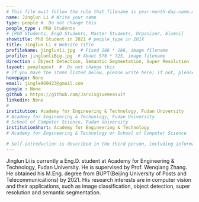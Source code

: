 ```yaml
---
# This file must follow the rule that filename is year-month-day-name.md .
name: Jinglun Li # Write your name
type: people #  Do not change this
people_type : PhD Students
# [PhD Students, EngD Students, Master Students, Organizer, Alumni]
showtitle: PhD Student in 2021 # people_type in 201X
title: Jinglun Li # Website Title
profileName: jinglunli.jpg  # Fixed 186 * 186, image filename
profile: jinglunliBig.jpg  # About 570 * 725, image filename
direction : Object Detection, Semantic Segmentation, Super Resolution
layout: peoplepost  #  Do not change this
# if you have the items listed below, please write here; if not, please write None.
homepage: None
email: jingle960423@gmail.com
google : None
github : https://github.com/Jarvisgivemeasuit
linkedin: None
# 
institution: Academy for Engineering & Technology, Fudan University
# Academy for Engineering & Technology, Fudan University
# School of Computer Science, Fudan University
institutionShort: Academy for Engineering & Technology
# Academy for Engineering & Technology or School of Computer Science

# Self-introduction is described in the third person, including information such as educational experience
---
```


Jinglun Li is currently a Eng.D. student at Academy for Engineering & Technology, Fudan University. He is supervised by Prof. Wenqiang Zhang. He obtained his M.Eng. degree from BUPT(Beijing University of Posts and Telecommunications) by 2021. His research interests are in computer vision and their applications, such as image classification, object detection, super resolution and semantic segmentation.





